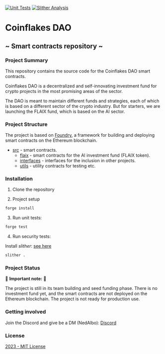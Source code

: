 [![Unit Tests](https://github.com/Coinflakes-DAO/coinflakes-contracts/actions/workflows/test.yml/badge.svg)](https://github.com/Coinflakes-DAO/coinflakes-contracts/actions/workflows/test.yml)
[![Slither Analysis](https://github.com/Coinflakes-DAO/coinflakes-contracts/actions/workflows/slither.yml/badge.svg)](https://github.com/Coinflakes-DAO/coinflakes-contracts/actions/workflows/slither.yml)

# Coinflakes DAO

## ~ Smart contracts repository ~

### Project Summary

This repository contains the source code for the Coinflakes DAO smart contracts.

Coinflakes DAO is a decentralized and self-innovating investment fund for crypto projects in the most promising areas of the sector.

The DAO is meant to maintain different funds and strategies, each of which is based on a different sector of the crypto industry. But for starters, we are launching the FLAIX fund, which is based on the AI sector.

### Project Structure

The project is based on [Foundry](https://github.com/foundry-rs/foundry), a framework for building and deploying smart contracts on the Ethereum blockchain.

- [src](src) - smart contracts.
  - [flaix](src/flaix) - smart contracts for the AI investment fund (FLAIX token).
  - [interfaces](src/interfaces) - interfaces for the inclusion in other projects.
  - [utils](src/utils) - utility contracts for testing etc.

### Installation

1. Clone the repository

2. Project setup

```bash
forge install
```

3. Run unit tests:

```bash
forge test
```

4. Run security tests:

Install _slither_: [see here](https://github.com/crytic/slither#how-to-install)

```bash
slither .
```

### Project Status

:red_circle: **Important note:** :red_circle:

The project is still in its team building and seed funding phase. There is no investment fund yet, and the smart contracts are not deployed on the Ethereum blockchain. The project is not ready for production use.

### Getting involved

Join the Discord and give be a DM (NedAlbo):
[Discord](https://discord.gg/7yddavsV)

### License

[2023 - MIT License](LICENSE)
